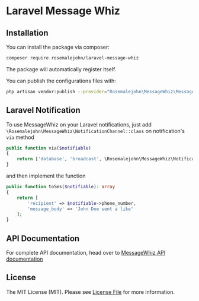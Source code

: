 # Laravel Message Whiz

## Installation

You can install the package via composer:

```bash
composer require rosemalejohn/laravel-message-whiz
```

The package will automatically register itself.

You can publish the configurations files with:

```bash
php artisan vendor:publish --provider="Rosemalejohn\MessageWhiz\MessageWhizServiceProvider"
```

## Laravel Notification

To use MessageWhiz on your Laravel notifications, just add `\Rosemalejohn\MessageWhiz\NotificationChannel::class` on notification's `via` method

```php
public function via($notifiable)
{
    return ['database', 'broadcast', \Rosemalejohn\MessageWhiz\NotificationChannel::class]
}
```

and then implement the function 

```php
public function toSms($notifiable): array
{
    return [
        'recipient' => $notifiable->phone_number,
        'message_body' => 'John Doe sent a like'
    ];
}
```

## API Documentation

For complete API documentation, head over to [MessageWhiz API documentation](http://api-doc.messagewhiz.com/#introduction)

## License

The MIT License (MIT). Please see [License File](LICENSE.md) for more information.

